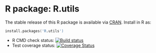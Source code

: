 # R package: R.utils

The stable release of this R package is available via [CRAN](http://cran.r-project.org/package=R.utils).  Install in R as:

```s
install.packages('R.utils')
```

* R CMD check status: <a
  href="https://travis-ci.org/HenrikBengtsson/R.utils"><img
  src="https://travis-ci.org/HenrikBengtsson/R.utils.svg?branch=master"
  alt="Build status"></a>
* Test coverage status: <a
  href='https://coveralls.io/r/HenrikBengtsson/R.utils?branch=develop'><img
  src='https://coveralls.io/repos/HenrikBengtsson/R.utils/badge.png?branch=develop'
  alt='Coverage Status' /></a>  
